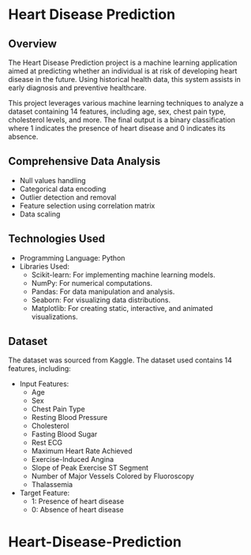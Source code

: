 # Heart Disease Prediction

## Overview
The Heart Disease Prediction project is a machine learning application aimed at predicting whether an individual is at risk of developing heart disease in the future. Using historical health data, this system assists in early diagnosis and preventive healthcare.

This project leverages various machine learning techniques to analyze a dataset containing 14 features, including age, sex, chest pain type, cholesterol levels, and more. The final output is a binary classification where 1 indicates the presence of heart disease and 0 indicates its absence.

## Comprehensive Data Analysis
* Null values handling
* Categorical data encoding
* Outlier detection and removal
* Feature selection using correlation matrix
* Data scaling

## Technologies Used
* Programming Language: Python
* Libraries Used:
  * Scikit-learn: For implementing machine learning models.
  * NumPy: For numerical computations.
  * Pandas: For data manipulation and analysis.
  * Seaborn: For visualizing data distributions.
  * Matplotlib: For creating static, interactive, and animated visualizations.

## Dataset
The dataset was sourced from Kaggle.
The dataset used contains 14 features, including:
* Input Features:
  * Age
  * Sex
  * Chest Pain Type
  * Resting Blood Pressure
  * Cholesterol
  * Fasting Blood Sugar
  * Rest ECG
  * Maximum Heart Rate Achieved
  * Exercise-Induced Angina
  * Slope of Peak Exercise ST Segment
  * Number of Major Vessels Colored by Fluoroscopy
  * Thalassemia
* Target Feature:
  * 1: Presence of heart disease
  * 0: Absence of heart disease
# Heart-Disease-Prediction
